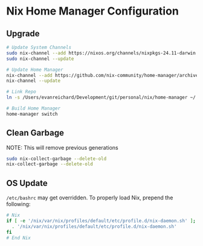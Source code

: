 # Nix Home Manager Configuration

## Upgrade

```bash
# Update System Channels
sudo nix-channel --add https://nixos.org/channels/nixpkgs-24.11-darwin nixpkgs
sudo nix-channel --update

# Update Home Manager
nix-channel --add https://github.com/nix-community/home-manager/archive/release-24.11.tar.gz home-manager
nix-channel --update

# Link Repo
ln -s /Users/evanreichard/Development/git/personal/nix/home-manager ~/.config/home-manager

# Build Home Manager
home-manager switch
```

## Clean Garbage

NOTE: This will remove previous generations

```bash
sudo nix-collect-garbage --delete-old
nix-collect-garbage --delete-old
```

## OS Update

`/etc/bashrc` may get overridden. To properly load Nix, prepend the following:

```bash
# Nix
if [ -e '/nix/var/nix/profiles/default/etc/profile.d/nix-daemon.sh' ]; then
  . '/nix/var/nix/profiles/default/etc/profile.d/nix-daemon.sh'
fi
# End Nix
```
